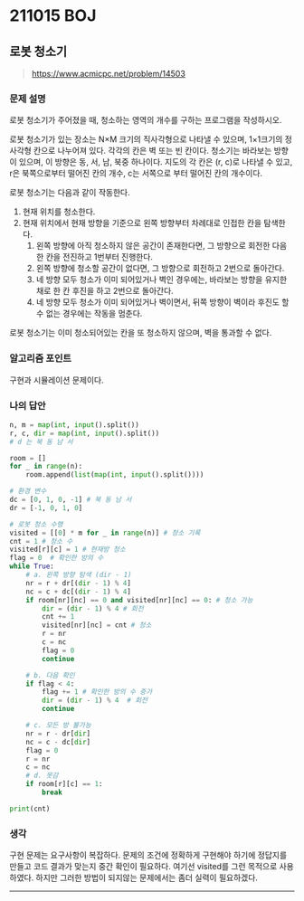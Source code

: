 # 211015 BOJ

## 로봇 청소기 

> https://www.acmicpc.net/problem/14503

### 문제 설명

로봇 청소기가 주어졌을 때, 청소하는 영역의 개수를 구하는 프로그램을 작성하시오.

로봇 청소기가 있는 장소는 N×M 크기의 직사각형으로 나타낼 수 있으며, 1×1크기의 정사각형 칸으로 나누어져 있다. 각각의 칸은 벽 또는 빈 칸이다. 청소기는 바라보는 방향이 있으며, 이 방향은 동, 서, 남, 북중 하나이다. 지도의 각 칸은 (r, c)로 나타낼 수 있고, r은 북쪽으로부터 떨어진 칸의 개수, c는 서쪽으로 부터 떨어진 칸의 개수이다.

로봇 청소기는 다음과 같이 작동한다.

1. 현재 위치를 청소한다.
2. 현재 위치에서 현재 방향을 기준으로 왼쪽 방향부터 차례대로 인접한 칸을 탐색한다.
   1. 왼쪽 방향에 아직 청소하지 않은 공간이 존재한다면, 그 방향으로 회전한 다음 한 칸을 전진하고 1번부터 진행한다.
   2. 왼쪽 방향에 청소할 공간이 없다면, 그 방향으로 회전하고 2번으로 돌아간다.
   3. 네 방향 모두 청소가 이미 되어있거나 벽인 경우에는, 바라보는 방향을 유지한 채로 한 칸 후진을 하고 2번으로 돌아간다.
   4. 네 방향 모두 청소가 이미 되어있거나 벽이면서, 뒤쪽 방향이 벽이라 후진도 할 수 없는 경우에는 작동을 멈춘다.

로봇 청소기는 이미 청소되어있는 칸을 또 청소하지 않으며, 벽을 통과할 수 없다.

### 알고리즘 포인트

구현과 시뮬레이션 문제이다.

### 나의 답안

```python
n, m = map(int, input().split())
r, c, dir = map(int, input().split())
# d 는 북 동 남 서

room = []
for _ in range(n):
    room.append(list(map(int, input().split())))

# 환경 변수
dc = [0, 1, 0, -1] # 북 동 남 서
dr = [-1, 0, 1, 0]

# 로봇 청소 수행
visited = [[0] * m for _ in range(n)] # 청소 기록
cnt = 1 # 청소 수
visited[r][c] = 1 # 현재방 청소
flag = 0  # 확인한 방의 수
while True:
    # a. 왼쪽 방향 탐색 (dir - 1)
    nr = r + dr[(dir - 1) % 4]
    nc = c + dc[(dir - 1) % 4]
    if room[nr][nc] == 0 and visited[nr][nc] == 0: # 청소 가능
        dir = (dir - 1) % 4 # 회전
        cnt += 1
        visited[nr][nc] = cnt # 청소
        r = nr
        c = nc
        flag = 0
        continue

    # b. 다음 확인
    if flag < 4:
        flag += 1 # 확인한 방의 수 증가
        dir = (dir - 1) % 4  # 회전
        continue

    # c. 모든 방 불가능
    nr = r - dr[dir]
    nc = c - dc[dir]
    flag = 0
    r = nr
    c = nc
    # d. 못감
    if room[r][c] == 1:
        break

print(cnt)
```

### 생각

구현 문제는 요구사항이 복잡하다. 문제의 조건에 정확하게 구현해야 하기에 정답지를 만들고 코드 결과가 맞는지 중간 확인이 필요하다. 여기선 visited를 그런 목적으로 사용하였다. 하지만 그러한 방법이 되지않는 문제에서는 좀더 실력이 필요하겠다.

---


